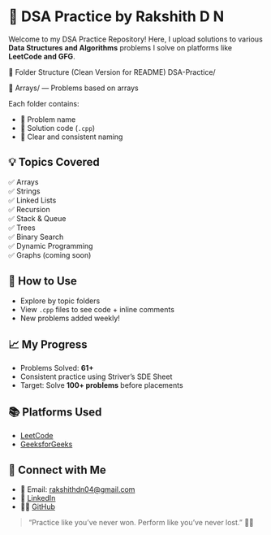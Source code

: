 # 🧠 DSA Practice by Rakshith D N

Welcome to my DSA Practice Repository! 
Here, I upload solutions to various **Data Structures and Algorithms** problems I solve on platforms like **LeetCode and GFG**.

📂 Folder Structure (Clean Version for README)
DSA-Practice/

📁 Arrays/ — Problems based on arrays

Each folder contains:
- 🔹 Problem name
- 🔹 Solution code (`.cpp`)
- 🔹 Clear and consistent naming



## 💡 Topics Covered

✅ Arrays  
✅ Strings  
✅ Linked Lists  
✅ Recursion  
✅ Stack & Queue  
✅ Trees  
✅ Binary Search  
✅ Dynamic Programming  
✅ Graphs (coming soon)


## 🚀 How to Use

- Explore by topic folders
- View `.cpp` files to see code + inline comments
- New problems added weekly!



 ## 📈 My Progress

- Problems Solved: **61+**
- Consistent practice using Striver’s SDE Sheet
- Target: Solve **100+ problems** before placements



 ## 📚 Platforms Used

- [LeetCode](https://leetcode.com/rakshithdn/)
- [GeeksforGeeks](https://www.geeksforgeeks.org/user/rakshithdn/)



## 🙌 Connect with Me

- 📧 Email: rakshithdn04@gmail.com
- 💼 [LinkedIn](https://www.linkedin.com/in/rakshithdn/)
- 👨‍💻 [GitHub](https://github.com/RakshithDN)



> “Practice like you’ve never won. Perform like you’ve never lost.” 🧠🔥

